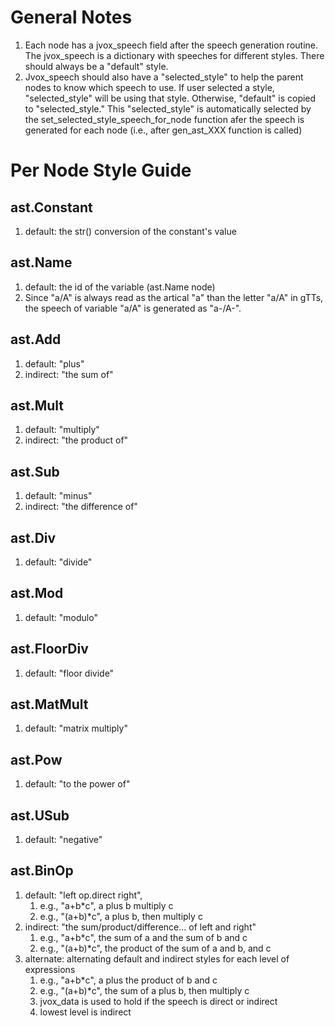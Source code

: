 # General Notes
1. Each node has a jvox\_speech field after the speech generation routine. The
   jvox_speech is a dictionary with speeches for different styles. There should
   always be a "default" style. 
2. Jvox\_speech should also have a "selected\_style" to help the parent nodes to
   know which speech to use. If user selected a style, "selected\_style" will be
   using that style. Otherwise,  "default" is copied to "selected\_style." 
   This "selected\_style" is automatically selected by the
   set\_selected\_style\_speech\_for\_node function afer the speech is generated
   for each node (i.e., after gen_ast_XXX function is called)
   
# Per Node Style Guide
## ast.Constant
1. default: the str() conversion of the constant's value
## ast.Name
1. default: the id of the variable (ast.Name node)
2. Since "a/A"  is always read as the artical "a" than the letter "a/A" in gTTs,
   the speech of variable "a/A" is generated as "a-/A-".
## ast.Add
1. default: "plus"
2. indirect: "the sum of"
## ast.Mult
1. default: "multiply"
2. indirect: "the product of"
## ast.Sub
1. default: "minus"
2. indirect: "the difference of"
## ast.Div
1. default: "divide"
## ast.Mod
1. default: "modulo"
## ast.FloorDiv
1. default: "floor divide"
## ast.MatMult
1. default: "matrix multiply"
## ast.Pow
1. default: "to the power of"
## ast.USub
1. default: "negative"
## ast.BinOp
1. default: "left op.direct right", 
   1. e.g., "a+b*c", a plus b multiply c
   2. e.g., "(a+b)*c", a plus b, then multiply c
2. indirect: "the sum/product/difference... of left and right"
   1. e.g., "a+b*c", the sum of a and the sum of b and c
   2. e.g., "(a+b)*c", the product of the sum of a and b, and c
2. alternate: alternating default and indirect styles for each level of expressions
   1. e.g., "a+b*c", a plus the product of b and c
   2. e.g., "(a+b)*c", the sum of a plus b, then multiply c
   3. jvox_data is used to hold if the speech is direct or indirect
   4. lowest level is indirect
